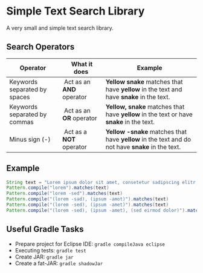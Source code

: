 # Simple Text Search Library

A very small and simple text search library.

## Search Operators

| Operator | What it does | Example |
| --- | --- | --- |
| Keywords separated by spaces | Act as an **AND** operator | **Yellow snake** matches that have **yellow** in the text and have **snake** in the text. |
| Keywords separated by commas | Act as an **OR** operator | **Yellow, snake** matches that have **yellow** in the text or have **snake** in the text. |
| Minus sign (-) | Act as a **NOT** operator | **Yellow -snake** matches that have **yellow** in the text and do not have **snake** in the text. |

## Example

```Java
String text = "Lorem ipsum dolor sit amet, consetetur sadipscing elitr, sed diam nonumy eirmod tempor invidunt ut labore...";
Pattern.compile("lorem").matches(text)                                            // true
Pattern.compile("lorem -sed").matches(text)                                       // false
Pattern.compile("(lorem -sad), (ipsum -amot)").matches(text)                      // true
Pattern.compile("(lorem -sed), (ipsum -amet)").matches(text)                      // false
Pattern.compile("(lorem -sed), (ipsum -amet), (sed eirmod dolor)").matches(text)  // true
```

## Useful Gradle Tasks

* Prepare project for Eclipse IDE: `gradle compileJava eclipse`
* Executing tests:                 `gradle test`
* Create JAR:                      `gradle jar`
* Create a fat-JAR:                `gradle shadowJar`